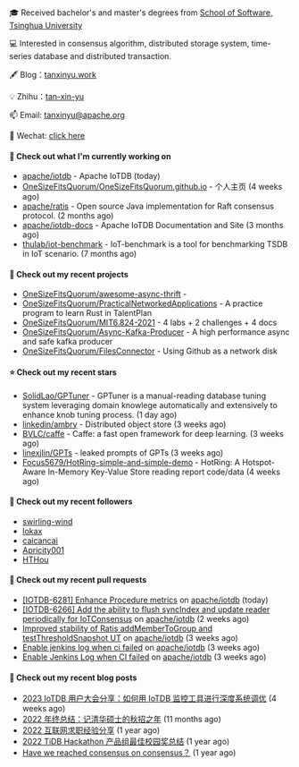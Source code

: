 🎓 Received bachelor's and master's degrees from [School of Software, Tsinghua University](https://www.thss.tsinghua.edu.cn/)

💻 Interested in consensus algorithm, distributed storage system, time-series database and distributed transaction.

🖋 Blog：[tanxinyu.work](https://tanxinyu.work)

💡 Zhihu：[tan-xin-yu](https://www.zhihu.com/people/tan-xin-yu-22)

📫 Email: [tanxinyu@apache.org](mailto:tanxinyu@apache.org)

💬 Wechat: [click here](https://github.com/LebronAl/LebronAl/issues/1)

#### 👷 Check out what I'm currently working on

- [apache/iotdb](https://github.com/apache/iotdb) - Apache IoTDB (today)
- [OneSizeFitsQuorum/OneSizeFitsQuorum.github.io](https://github.com/OneSizeFitsQuorum/OneSizeFitsQuorum.github.io) - 个人主页 (4 weeks ago)
- [apache/ratis](https://github.com/apache/ratis) - Open source Java implementation for Raft consensus protocol. (2 months ago)
- [apache/iotdb-docs](https://github.com/apache/iotdb-docs) - Apache IoTDB Documentation and Site (3 months ago)
- [thulab/iot-benchmark](https://github.com/thulab/iot-benchmark) - IoT-benchmark is a tool for benchmarking TSDB in IoT scenario. (7 months ago)

#### 🌱 Check out my recent projects

- [OneSizeFitsQuorum/awesome-async-thrift](https://github.com/OneSizeFitsQuorum/awesome-async-thrift) - 
- [OneSizeFitsQuorum/PracticalNetworkedApplications](https://github.com/OneSizeFitsQuorum/PracticalNetworkedApplications) - A practice program to learn Rust in TalentPlan
- [OneSizeFitsQuorum/MIT6.824-2021](https://github.com/OneSizeFitsQuorum/MIT6.824-2021) - 4 labs &#43; 2 challenges &#43; 4 docs
- [OneSizeFitsQuorum/Async-Kafka-Producer](https://github.com/OneSizeFitsQuorum/Async-Kafka-Producer) - A high performance async and safe kafka producer
- [OneSizeFitsQuorum/FilesConnector](https://github.com/OneSizeFitsQuorum/FilesConnector) - Using Github as a network disk

#### ⭐ Check out my recent stars

- [SolidLao/GPTuner](https://github.com/SolidLao/GPTuner) - GPTuner is a manual-reading database tuning system leveraging domain knowlege automatically and extensively to enhance knob tuning process. (1 day ago)
- [linkedin/ambry](https://github.com/linkedin/ambry) - Distributed object store (3 weeks ago)
- [BVLC/caffe](https://github.com/BVLC/caffe) - Caffe: a fast open framework for deep learning. (3 weeks ago)
- [linexjlin/GPTs](https://github.com/linexjlin/GPTs) - leaked prompts of GPTs (3 weeks ago)
- [Focus5679/HotRing-simple-and-simple-demo](https://github.com/Focus5679/HotRing-simple-and-simple-demo) - HotRing: A Hotspot-Aware In-Memory Key-Value Store reading report code/data (4 weeks ago)

#### 👯 Check out my recent followers

- [swirling-wind](https://github.com/swirling-wind)
- [lokax](https://github.com/lokax)
- [caicancai](https://github.com/caicancai)
- [Apricity001](https://github.com/Apricity001)
- [HTHou](https://github.com/HTHou)

#### 🔨 Check out my recent pull requests

- [[IOTDB-6281] Enhance Procedure metrics](https://github.com/apache/iotdb/pull/11857) on [apache/iotdb](https://github.com/apache/iotdb) (today)
- [[IOTDB-6266] Add the ability to flush syncIndex and update reader periodically for IoTConsensus](https://github.com/apache/iotdb/pull/11737) on [apache/iotdb](https://github.com/apache/iotdb) (2 weeks ago)
- [Improved stability of Ratis addMemberToGroup and testThresholdSnapshot UT](https://github.com/apache/iotdb/pull/11717) on [apache/iotdb](https://github.com/apache/iotdb) (3 weeks ago)
- [Enable jenkins log when ci failed](https://github.com/apache/iotdb/pull/11701) on [apache/iotdb](https://github.com/apache/iotdb) (3 weeks ago)
- [Enable Jenkins Log when CI failed](https://github.com/apache/iotdb/pull/11700) on [apache/iotdb](https://github.com/apache/iotdb) (3 weeks ago)

#### 📜 Check out my recent blog posts

- [2023 IoTDB 用户大会分享：如何用 IoTDB 监控工具进行深度系统调优](https://tanxinyu.work/2023-iotdb-submit/) (4 weeks ago)
- [2022 年终总结：记清华硕士的秋招之年](https://tanxinyu.work/2022-annual-summary/) (11 months ago)
- [2022 互联网求职经验分享](https://tanxinyu.work/2022-internet-job-hunting-experience-sharing/) (1 year ago)
- [2022 TiDB Hackathon 产品组最佳校园奖总结](https://tanxinyu.work/2022-tidb-hackathon/) (1 year ago)
- [Have we reached consensus on consensus？](https://tanxinyu.work/have-we-reached-consensus-on-consensus/) (1 year ago)
